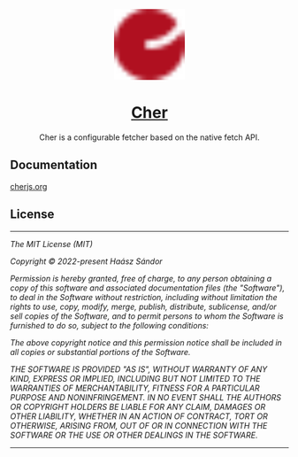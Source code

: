 <div align="center">
	<a href="https://gitlab.com/cherjs/cher"><img src="./cher.svg" alt="Cher" width="128"></a>
	<h1><a href="https://gitlab.com/cherjs/cher">Cher</a></h1>
	<p>Cher is a configurable fetcher based on the native fetch API.</p>
</div>

## Documentation

[cherjs.org](https://cherjs.org/)

## License

---

<em>

The MIT License (MIT)

Copyright © 2022-present Haász Sándor

Permission is hereby granted, free of charge, to any person obtaining a copy of this software and associated documentation files (the "Software"), to deal in the Software without restriction, including without limitation the rights to use, copy, modify, merge, publish, distribute, sublicense, and/or sell copies of the Software, and to permit persons to whom the Software is furnished to do so, subject to the following conditions:

The above copyright notice and this permission notice shall be included in all copies or substantial portions of the Software.

THE SOFTWARE IS PROVIDED "AS IS", WITHOUT WARRANTY OF ANY KIND, EXPRESS OR IMPLIED, INCLUDING BUT NOT LIMITED TO THE WARRANTIES OF MERCHANTABILITY, FITNESS FOR A PARTICULAR PURPOSE AND NONINFRINGEMENT. IN NO EVENT SHALL THE AUTHORS OR COPYRIGHT HOLDERS BE LIABLE FOR ANY CLAIM, DAMAGES OR OTHER LIABILITY, WHETHER IN AN ACTION OF CONTRACT, TORT OR OTHERWISE, ARISING FROM, OUT OF OR IN CONNECTION WITH THE SOFTWARE OR THE USE OR OTHER DEALINGS IN THE SOFTWARE.

</em>

---
